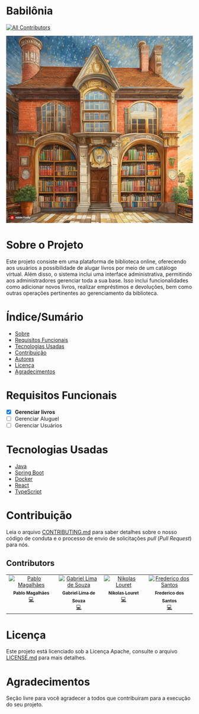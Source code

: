 # Babilônia
<!-- ALL-CONTRIBUTORS-BADGE:START - Do not remove or modify this section -->
[![All Contributors](https://img.shields.io/badge/all_contributors-3-orange.svg?style=flat-square)](#contributors-)
<!-- ALL-CONTRIBUTORS-BADGE:END -->

![Capa do Projeto](./assets/livraria.jpg)

# Sobre o Projeto

Este projeto consiste em uma plataforma de biblioteca online, oferecendo aos usuários a possibilidade de alugar livros por meio de um catálogo virtual. Além disso, o sistema inclui uma interface administrativa, permitindo aos administradores gerenciar toda a sua base. Isso inclui funcionalidades como adicionar novos livros, realizar empréstimos e devoluções, bem como outras operações pertinentes ao gerenciamento da biblioteca.

# Índice/Sumário

* [Sobre](#sobre-o-projeto)
* [Requisitos Funcionais](#requisitos-funcionais)
* [Tecnologias Usadas](#tecnologias-usadas)
* [Contribuição](#contribuição)
* [Autores](#autores)
* [Licença](#licença)
* [Agradecimentos](#agradecimentos)


# Requisitos Funcionais 

- [x] **Gerenciar livros**
- [ ] Gerenciar Aluguel
- [ ] Gerenciar Usuários

# Tecnologias Usadas

- [Java](https://www.java.com/pt-BR/)
- [Spring Boot](https://spring.io/projects/spring-boot)
- [Docker](https://www.docker.com/)
- [React](https://reactnative.dev/)
- [TypeScript](https://www.typescriptlang.org/)

# Contribuição

Leia o arquivo [CONTRIBUTING.md](CONTRIBUTING.md) para saber detalhes sobre o nosso código de conduta e o processo de envio de solicitações *pull* (*Pull Request*) para nós.

## Contributors

<!-- ALL-CONTRIBUTORS-LIST:START - Do not remove or modify this section -->
<!-- prettier-ignore-start -->
<!-- markdownlint-disable -->
<table>
  <tbody>
    <tr>
      <td align="center" valign="top" width="14.28%"><a href="https://github.com/pabloaugustocm17"><img src="https://avatars.githubusercontent.com/u/109962972?v=4?s=100" width="100px;" alt="Pablo Magalhães"/><br /><sub><b>Pablo Magalhães</b></sub></a><br /><a href="https://github.com/pabloaugustocm17/gerencia-configuracao-microservices/commits?author=pabloaugustocm17" title="Code">💻</a></td>
      <td align="center" valign="top" width="14.28%"><a href="https://www.gabriellimadesouza.com/"><img src="https://avatars.githubusercontent.com/u/90854484?v=4?s=100" width="100px;" alt="Gabriel Lima de Souza"/><br /><sub><b>Gabriel Lima de Souza</b></sub></a><br /><a href="https://github.com/pabloaugustocm17/gerencia-configuracao-microservices/commits?author=GabrielLimaDeSouza" title="Code">💻</a></td>
      <td align="center" valign="top" width="14.28%"><a href="http://www.nikolaslouret.com"><img src="https://avatars.githubusercontent.com/u/77488551?v=4?s=100" width="100px;" alt="Nikolas Louret"/><br /><sub><b>Nikolas Louret</b></sub></a><br /><a href="https://github.com/pabloaugustocm17/gerencia-configuracao-microservices/commits?author=NikolasLouret" title="Code">💻</a></td>
      <td align="center" valign="top" width="14.28%"><a href="https://github.com/Frederico-dos-Santos"><img src="https://avatars.githubusercontent.com/u/90854583?v=4?s=100" width="100px;" alt="Frederico dos Santos"/><br /><sub><b>Frederico dos Santos</b></sub></a><br /><a href="https://github.com/pabloaugustocm17/gerencia-configuracao-microservices/commits?author=Frederico-dos-Santos" title="Code">💻</a></td>
    </tr>
  </tbody>
</table>

<!-- markdownlint-restore -->
<!-- prettier-ignore-end -->

<!-- ALL-CONTRIBUTORS-LIST:END -->
<!-- prettier-ignore-start -->
<!-- markdownlint-disable -->

<!-- markdownlint-restore -->
<!-- prettier-ignore-end -->

<!-- ALL-CONTRIBUTORS-LIST:END -->

# Licença

Este projeto está licenciado sob a Licença Apache,  consulte o arquivo [LICENSE.md](LICENSE.md) para mais detalhes.

# Agradecimentos

Seção livre para você agradecer a todos que contribuiram para a execução do seu projeto.
